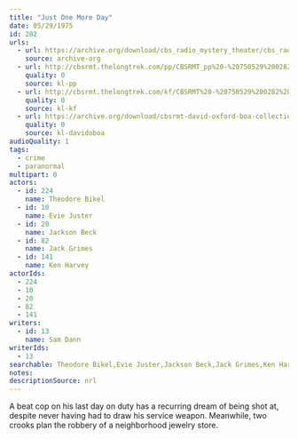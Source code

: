 ```yaml
---
title: "Just One More Day"
date: 05/29/1975
id: 282
urls: 
  - url: https://archive.org/download/cbs_radio_mystery_theater/cbs_radio_mystery_theater-0251-0300.zip/cbs_radio_mystery_theater-0251-0300%2Fcbsrmt_0282_just_one_more_day.mp3
    source: archive-org
  - url: http://cbsrmt.thelongtrek.com/pp/CBSRMT_pp%20-%20750529%200282%20Just%20One%20More%20Day.mp3
    quality: 0
    source: kl-pp
  - url: http://cbsrmt.thelongtrek.com/kf/CBSRMT%20-%20750529%200282%20Just%20One%20More%20Day_kf.mp3
    quality: 0
    source: kl-kf
  - url: https://archive.org/download/cbsrmt-david-oxford-boa-collection/CBSRMT-750529-0282-Just-One-More-Day-(64-44)_kf-{BoA}.mp3
    quality: 0
    source: kl-davidoboa
audioQuality: 1
tags: 
  - crime
  - paranormal
multipart: 0
actors:  
  - id: 224
    name: Theodore Bikel  
  - id: 10
    name: Evie Juster  
  - id: 20
    name: Jackson Beck  
  - id: 82
    name: Jack Grimes  
  - id: 141
    name: Ken Harvey
actorIds:  
  - 224  
  - 10  
  - 20  
  - 82  
  - 141
writers:  
  - id: 13
    name: Sam Dann
writerIds:  
  - 13
searchable: Theodore Bikel,Evie Juster,Jackson Beck,Jack Grimes,Ken Harvey Sam Dann
notes: 
descriptionSource: nrl
---
```

A beat cop on his last day on duty has a recurring dream of being shot at, despite never having had to draw his service weapon. Meanwhile, two crooks plan the robbery of a neighborhood jewelry store.